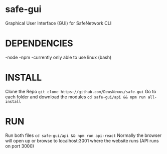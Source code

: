 # safe-gui
Graphical User Interface (GUI) for SafeNetwork CLI

# DEPENDENCIES
-node
-npm
-currently only able to use linux (bash)

# INSTALL
Clone the Repo
`git clone https://github.com/DeusNexus/safe-gui`
Go to each folder and download the modules
`cd safe-gui/api && npm run all-install`

# RUN
Run both files
`cd safe-gui/api && npm run api-react`
Normally the browser will open up or browse to localhost:3001 where the website runs (API runs on port 3000)
